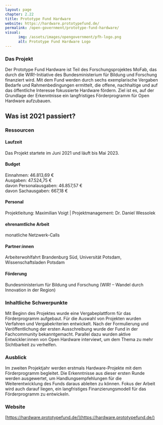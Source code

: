 ```yaml
---
layout: page
chapter: 2.22
title: Prototype Fund Hardware
website: https://hardware.prototypefund.de/
permalink: /open-government/prototype-fund-hardware/
visual:
      img: /assets/images/opengovernment/pfh-logo.png
      alt: Prototype Fund Hardware Logo
---
```


### Das Projekt

Der Prototype Fund Hardware ist Teil des Forschungsprojektes MoFab, das durch die WIR!-Initiative des Bundesministerium für Bildung und Forschung finanziert wird. Mit dem Fund werden durch sechs exemplarische Vergaben Bedarfe und Rahmenbedingungen ermittelt, die offene, nachhaltige und auf das öffentliche Interesse fokussierte Hardware fördern. Ziel ist es, auf der Grundlage der Erkenntnisse ein langfristiges Förderprogramm für Open Hardware aufzubauen. 

## Was ist 2021 passiert?

### Ressourcen

#### Laufzeit
Das Projekt startete im Juni 2021 und läuft bis Mai 2023.

#### Budget


Einnahmen: 46.813,69 €<br>
Ausgaben: 47.524,75 €<br>
davon Personalausgaben: 46.857,57 €<br>
davon Sachausgaben: 667,18 €<br>


#### Personal
Projektleitung: Maximilian Voigt | Projektmanagement: Dr. Daniel Wessolek

#### ehrenamtliche Arbeit
monatliche Netzwerk-Calls

#### Partner:innen
Arbeiterwohlfahrt Brandenburg Süd, Universität Potsdam, Wissenschaftsladen Potsdam

#### Förderung
Bundesministerium für Bildung und Forschung (WIR! – Wandel durch Innovation in der Region)

### Inhaltliche Schwerpunkte

Mit Beginn des Projektes wurde eine Vergabeplattform für das Förderprogramm aufgebaut. Für die Auswahl von Projekten wurden Verfahren und Vergabekriterien entwickelt. Nach der Formulierung und Veröffentlichung der ersten Ausschreibung wurde der Fund in der Fachcommunity bekanntgemacht. Parallel dazu wurden aktive Entwickler:innen von Open Hardware interviewt, um dem Thema zu mehr  Sichtbarkeit zu verhelfen. 

### Ausblick

Im zweiten Projektjahr werden erstmals Hardware-Projekte mit dem Förderprogramm begleitet. Die Erkenntnisse aus dieser ersten Runde werden ausgewertet, um Handlungsempfehlungen für die Weiterentwicklung des Funds daraus ableiten zu können. Fokus der Arbeit wird auch darauf liegen, ein langfristiges Finanzierungsmodell für das Förderprogramm zu entwickeln. 

### Website

[https://hardware.prototypefund.de/](https://hardware.prototypefund.de/)
